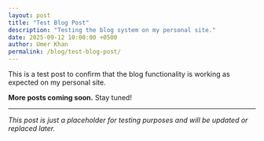 ```yaml
---
layout: post
title: "Test Blog Post"
description: "Testing the blog system on my personal site."
date: 2025-09-12 10:00:00 +0500
author: Umer Khan
permalink: /blog/test-blog-post/
---
```


This is a test post to confirm that the blog functionality is working as expected on my personal site.

**More posts coming soon.** Stay tuned!

---

_This post is just a placeholder for testing purposes and will be updated or replaced later._
